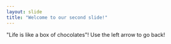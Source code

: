 ```yaml
---
layout: slide
title: "Welcome to our second slide!"
---
```

"Life is like a box of chocolates"!
Use the left arrow to go back!
